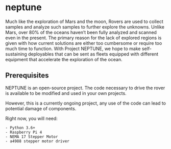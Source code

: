 # neptune

Much like the exploration of Mars and the moon, Rovers are used to collect samples and analyze such samples to further explore the unknowns. Unlike Mars, over 80% of the oceans haven’t been fully analyzed and scanned even in the present. The primary reason for the lack of explored regions is given with how current solutions are either too cumbersome or require too much time to function. With Project NEPTUNE, we hope to make self-sustaining deployables that can be sent as fleets equipped with different equipment that accelerate the exploration of the ocean.

## Prerequisites

NEPTUNE is an open-source project. The code necessary to drive the rover is available to be modified and used in your own projects.

However, this is a currently ongoing project, any use of the code can lead to potential damage of components.

Right now, you will need:
```
- Python 3.6+
- Raspberry Pi 4
- NEMA 17 Stepper Motor
- a4988 stepper motor driver
```